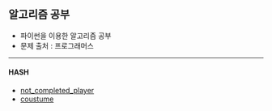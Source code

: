 ## 알고리즘 공부
* 파이썬을 이용한 알고리즘 공부
* 문제 출처 : 프로그래머스

***

#### HASH
* [not_completed_player](/Algorithms/HASH/not_completed_player.md)
* [coustume](/Algorithms/HASH/coustume.md)